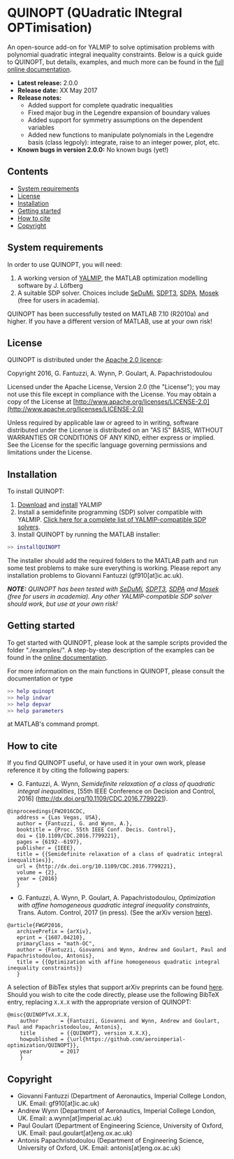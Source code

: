 # QUINOPT (QUadratic INtegral OPTimisation)
An open-source add-on for YALMIP to solve optimisation problems with polynomial quadratic integral inequality constraints. Below is a quick guide to QUINOPT, but details, examples, and much more can be found in the [full online documentation](http://quinopt.readthedocs.io/).

* **Latest release:** 2.0.0 
* **Release date:** XX May 2017  
* **Release notes:**
	- Added support for complete quadratic inequalities
	- Fixed major bug in the Legendre expansion of boundary values
	- Added support for symmetry assumptions on the dependent variables
	- Added new functions to manipulate polynomials in the Legendre basis (class legpoly): integrate, raise to an integer power, plot, etc.
* **Known bugs in version 2.0.0:** No known bugs (yet!)

## Contents
- [System requirements](#Requirements)
- [License](#License)
- [Installation](#Install)
- [Getting started](#GettingStarted)
- [How to cite](#Cite)
- [Copyright](#Copyright)

## System requirements<a name="Requirements"></a>

In order to use QUINOPT, you will need:

1. A working version of [YALMIP](https://yalmip.github.io/), the MATLAB optimization modelling software by J. L&ouml;fberg
2. A suitable SDP solver. Choices include [SeDuMi](https://github.com/sqlp/sedumi), [SDPT3](http://www.math.nus.edu.sg/~mattohkc/sdpt3.html), [SDPA](http://sdpa.sourceforge.net/), [Mosek](https://www.mosek.com/) (free for
    users in academia).

QUINOPT has been successfully tested on MATLAB 7.10  (R2010a) and higher. If you have a different version of MATLAB, use at your own risk!

## License<a name="License"></a>

QUINOPT is distributed under the [Apache 2.0 licence](http://www.apache.org/licenses/LICENSE-2.0):

Copyright 2016, G. Fantuzzi, A. Wynn, P. Goulart, A. Papachristodoulou

Licensed under the Apache License, Version 2.0 (the "License"); you may not use this file except in compliance with the License. You may obtain a copy of the License at [http://www.apache.org/licenses/LICENSE-2.0](http://www.apache.org/licenses/LICENSE-2.0)

Unless required by applicable law or agreed to in writing, software distributed under the License is distributed on an "AS IS" BASIS, WITHOUT WARRANTIES OR CONDITIONS OF ANY KIND, either express or implied. See the License for the specific language governing permissions and limitations under the License.

## Installation<a name="Install"></a>

To install QUINOPT:

1. [Download](https://yalmip.github.io/download/) and [install](https://yalmip.github.io/tutorial/installation/) YALMIP
2. Install a semidefinite programming (SDP) solver compatible with YALMIP. [Click here for a complete list of YALMIP-compatible SDP solvers](https://yalmip.github.io/allsolvers/).  
3. Install QUINOPT by running the MATLAB installer:

```Matlab
>> installQUINOPT
```

The installer should add the required folders to the MATLAB path and run some test problems to make sure everything is working.
Please report any installation problems to Giovanni Fantuzzi (gf910[at]ic.ac.uk).

_**NOTE:** QUINOPT has been tested with [SeDuMi](https://github.com/sqlp/sedumi),
  [SDPT3](http://www.math.nus.edu.sg/~mattohkc/sdpt3.html),
  [SDPA](http://sdpa.sourceforge.net/) and
  [Mosek](https://www.mosek.com/) (free for users in academia).
  Any other YALMIP-compatible SDP solver should work, but use at your own risk!_

## Getting started<a name="GettingStarted"></a>

To get started with QUINOPT, please look at the sample scripts provided the folder "./examples/". A step-by-step description of the examples can be found in the [online documentation](http://quinopt.readthedocs.io/04_examples/index.html).

For more information on the main functions in QUINOPT, please consult the documentation or type

```Matlab
>> help quinopt
>> help indvar
>> help depvar
>> help parameters
```

at MATLAB's command prompt.


## How to cite<a name="Cite"></a>

If you find QUINOPT useful, or have used it in your own work, please reference
it by citing the following papers:

* G. Fantuzzi, A. Wynn, _Semidefinite relaxation of a class of quadratic
 integral inequalities_, [55th IEEE Conference on Decision and Control, 2016]
 (http://dx.doi.org/10.1109/CDC.2016.7799221).

 ```
@inproceedings{FW2016CDC,
    address = {Las Vegas, USA},
    author = {Fantuzzi, G. and Wynn, A.},
    booktitle = {Proc. 55th IEEE Conf. Decis. Control},
    doi = {10.1109/CDC.2016.7799221},
    pages = {6192--6197},
    publisher = {IEEE},
    title = {{Semidefinite relaxation of a class of quadratic integral inequalities}},
    url = {http://dx.doi.org/10.1109/CDC.2016.7799221},
    volume = {2},
    year = {2016}
	}
 ```

* G. Fantuzzi, A. Wynn, P. Goulart, A. Papachristodoulou, _Optimization
with affine homogeneous quadratic integral inequality constraints_, Trans. Autom. Control, 2017 (in press). (See the arXiv version [here](https://arxiv.org/abs/1607.04210#)).

 ```
 @article{FWGP2016,
	archivePrefix = {arXiv},
	eprint = {1607.04210},
	primaryClass = "math-OC",
	author = {Fantuzzi, Giovanni and Wynn, Andrew and Goulart, Paul and Papachristodoulou, Antonis},
	title = {{Optimization with affine homogeneous quadratic integral inequality constraints}}
	}
 ```

A selection of BibTex styles that support arXiv preprints can be found [here](http://arxiv.org/hypertex/bibstyles/).
Should you wish to cite the code directly, please use the following BibTeX entry, replacing ``X.X.X`` with the appropriate version of QUINOPT:

```
@misc{QUINOPTvX.X.X,
    author       = {Fantuzzi, Giovanni and Wynn, Andrew and Goulart, Paul and Papachristodoulou, Antonis},
    title        = {{QUINOPT}, version X.X.X},
    howpublished = {\url{https://github.com/aeroimperial-optimization/QUINOPT}},
    year         = 2017
    }
```

## Copyright<a name="Copyright"></a>
- Giovanni Fantuzzi (Department of Aeronautics, Imperial College London, UK. Email: gf910[at]ic.ac.uk)  
- Andrew Wynn (Department of Aeronautics, Imperial College London, UK. Email: a.wynn[at]imperial.ac.uk)
- Paul Goulart (Department of Engineering Science, University of Oxford, UK. Email: paul.goulart[at]eng.ox.ac.uk)
- Antonis Papachristodoulou (Department of Engineering Science, University of Oxford, UK. Email: antonis[at]eng.ox.ac.uk)
